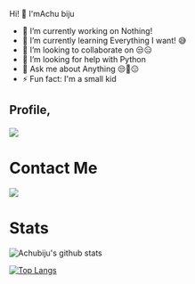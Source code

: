Hi! 👋 I'mAchu biju 

- 🔭 I’m currently working on Nothing!
- 🌱 I’m currently learning Everything I want! 😅
- 👯 I’m looking to collaborate on 😒😑
- 🤔 I’m looking for help with Python
- 💬 Ask me about Anything 😒🤖😑
- ⚡ Fun fact: I'm a small kid


## Profile,
<h4 align="left"><img src="https://komarev.com/ghpvc/?username=Itz-fork&style=flat-square&color=39FF14"></h4>


# Contact Me

<a href="https://t.me/Amalbiju154"><img src="https://img.shields.io/badge/Telegram-2CA5E0?style=for-the-badge&logo=telegram&logoColor=white"></a>
                                                                                                                                       
# Stats

![Achubiju's github stats](https://github-readme-stats.vercel.app/api?username=Achu2234)


[![Top Langs](https://github-readme-stats.vercel.app/api/top-langs/?username=Achu2234)](https://github.com/anuraghazra/github-readme-stats)

